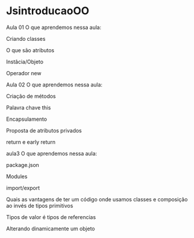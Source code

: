 # JsintroducaoOO
Aula 01 
O que aprendemos nessa aula:

Criando classes

O que são atributos

Instâcia/Objeto

Operador new

Aula 02
O que aprendemos nessa aula:

Criação de métodos

Palavra chave this

Encapsulamento

Proposta de atributos privados

return e early return

aula3
O que aprendemos nessa aula:

package.json

Modules

import/export

Quais as vantagens de ter um código onde usamos classes e composição ao invés de tipos primitivos

Tipos de valor é tipos de referencias 

Alterando dinamicamente um objeto
